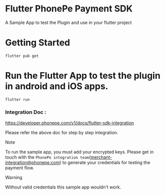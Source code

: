 # Flutter PhonePe Payment SDK

A Sample App to test the Plugin and use in your flutter project

# Getting Started


```
flutter pub get
```

# Run the Flutter App to test the plugin in android and iOS apps.

```
flutter run
```



### Integration Doc : 
https://developer.phonepe.com/v1/docs/flutter-sdk-integration

Please refer the above doc for step by step integration.

> [!NOTE]
> To run the sample app, you must add your encrypted keys. Please get in touch with the ```PhonePe integration team```(merchant-integration@phonepe.com) to generate your credentials for testing the payment flow.

> [!WARNING]
> Without valid credentials this sample app wouldn't work.

